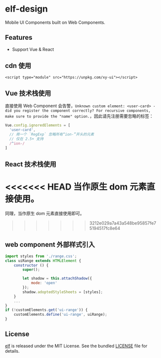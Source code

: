 # elf-design

Mobile UI Components built on Web Components.

## Features

- Support Vue & React

## cdn 使用

```
<script type="module" src="https://unpkg.com/xy-ui"></script>
```

## Vue 技术栈使用

直接使用 Web Component 会告警，`Unknown custom element: <user-card> - did you register the component correctly? For recursive components, make sure to provide the "name" option.`，因此请先注册需要忽略的标签：
```js
Vue.config.ignoredElements = [
  'user-card',
  // 用一个 `RegExp` 忽略所有“ion-”开头的元素
  // 仅在 2.5+ 支持
  /^ion-/
]
```

## React 技术栈使用

<<<<<<< HEAD
当作原生 dom 元素直接使用。
=======
同理，当作原生 dom 元素直接使用即可。

>>>>>>> 3212e029a7a43a548be95857fe75194517fc8e64
## web component 外部样式引入

```js
import styles from './range.css';
class uiRange extends HTMLElement {
    constructor () {
        super();

        let shadow = this.attachShadow({
            mode: 'open'
        });
        shadow.adoptedStyleSheets = [styles];
    }
    ...
}
if (!customElements.get('ui-range')) {
    customElements.define('ui-range', uiRange);
}
```


## License

[elf](https://github.com/allan2coder/elf) is released
under the MIT License. See the bundled [LICENSE](./LICENSE) file for details.
